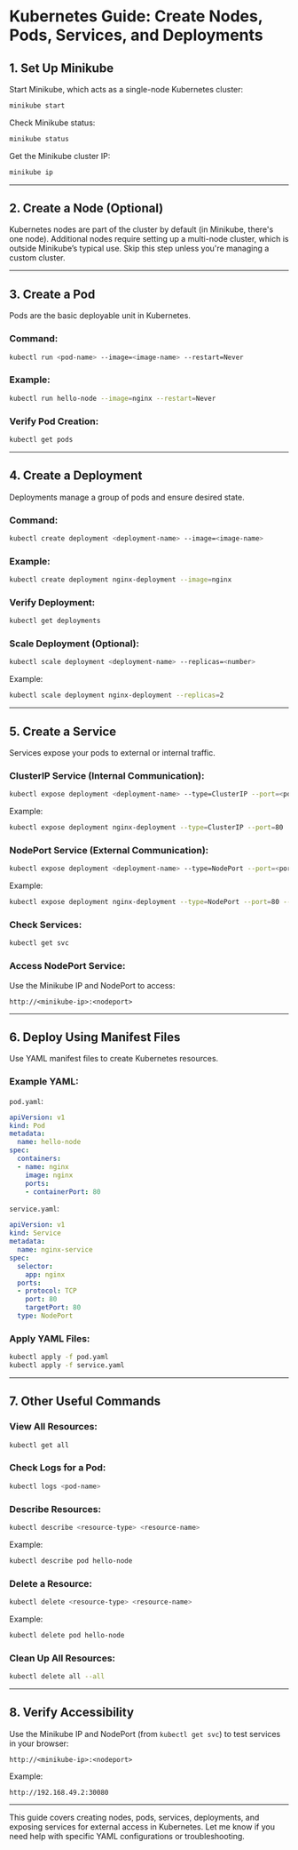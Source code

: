 
# Kubernetes Guide: Create Nodes, Pods, Services, and Deployments

## 1. Set Up Minikube
Start Minikube, which acts as a single-node Kubernetes cluster:
```bash
minikube start
```

Check Minikube status:
```bash
minikube status
```

Get the Minikube cluster IP:
```bash
minikube ip
```

---

## 2. Create a Node (Optional)
Kubernetes nodes are part of the cluster by default (in Minikube, there's one node). Additional nodes require setting up a multi-node cluster, which is outside Minikube’s typical use. Skip this step unless you're managing a custom cluster.

---

## 3. Create a Pod
Pods are the basic deployable unit in Kubernetes.

### Command:
```bash
kubectl run <pod-name> --image=<image-name> --restart=Never
```

### Example:
```bash
kubectl run hello-node --image=nginx --restart=Never
```

### Verify Pod Creation:
```bash
kubectl get pods
```

---

## 4. Create a Deployment
Deployments manage a group of pods and ensure desired state.

### Command:
```bash
kubectl create deployment <deployment-name> --image=<image-name>
```

### Example:
```bash
kubectl create deployment nginx-deployment --image=nginx
```

### Verify Deployment:
```bash
kubectl get deployments
```

### Scale Deployment (Optional):
```bash
kubectl scale deployment <deployment-name> --replicas=<number>
```
Example:
```bash
kubectl scale deployment nginx-deployment --replicas=2
```

---

## 5. Create a Service
Services expose your pods to external or internal traffic.

### ClusterIP Service (Internal Communication):
```bash
kubectl expose deployment <deployment-name> --type=ClusterIP --port=<port>
```
Example:
```bash
kubectl expose deployment nginx-deployment --type=ClusterIP --port=80
```

### NodePort Service (External Communication):
```bash
kubectl expose deployment <deployment-name> --type=NodePort --port=<port> --target-port=<target-port>
```
Example:
```bash
kubectl expose deployment nginx-deployment --type=NodePort --port=80 --target-port=80
```

### Check Services:
```bash
kubectl get svc
```

### Access NodePort Service:
Use the Minikube IP and NodePort to access:
```
http://<minikube-ip>:<nodeport>
```

---

## 6. Deploy Using Manifest Files
Use YAML manifest files to create Kubernetes resources.

### Example YAML:

`pod.yaml`:
```yaml
apiVersion: v1
kind: Pod
metadata:
  name: hello-node
spec:
  containers:
  - name: nginx
    image: nginx
    ports:
    - containerPort: 80
```

`service.yaml`:
```yaml
apiVersion: v1
kind: Service
metadata:
  name: nginx-service
spec:
  selector:
    app: nginx
  ports:
  - protocol: TCP
    port: 80
    targetPort: 80
  type: NodePort
```

### Apply YAML Files:
```bash
kubectl apply -f pod.yaml
kubectl apply -f service.yaml
```

---

## 7. Other Useful Commands
### View All Resources:
```bash
kubectl get all
```

### Check Logs for a Pod:
```bash
kubectl logs <pod-name>
```

### Describe Resources:
```bash
kubectl describe <resource-type> <resource-name>
```
Example:
```bash
kubectl describe pod hello-node
```

### Delete a Resource:
```bash
kubectl delete <resource-type> <resource-name>
```
Example:
```bash
kubectl delete pod hello-node
```

### Clean Up All Resources:
```bash
kubectl delete all --all
```

---

## 8. Verify Accessibility
Use the Minikube IP and NodePort (from `kubectl get svc`) to test services in your browser:
```
http://<minikube-ip>:<nodeport>
```
Example:
```
http://192.168.49.2:30080
```

---

This guide covers creating nodes, pods, services, deployments, and exposing services for external access in Kubernetes. Let me know if you need help with specific YAML configurations or troubleshooting.
